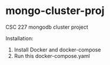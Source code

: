 # mongo-cluster-proj
CSC 227 mongodb cluster project

Installation:
1) Install Docker and docker-compose
2) Run this docker-compose.yaml
